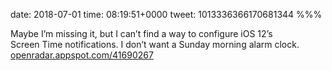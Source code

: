 date: 2018-07-01
time: 08:19:51+0000
tweet: 1013336366170681344
%%%

Maybe I’m missing it, but I can’t find a way to configure iOS 12’s Screen Time notifications. I don’t want a Sunday morning alarm clock. [openradar.appspot.com/41690267](http://openradar.appspot.com/41690267)
